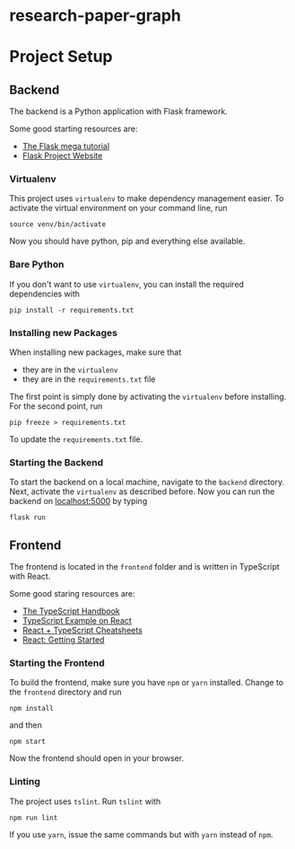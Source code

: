 # research-paper-graph

# Project Setup

## Backend

The backend is a Python application with Flask framework.

Some good starting resources are:
 - [The Flask mega tutorial](https://blog.miguelgrinberg.com/post/the-flask-mega-tutorial-part-i-hello-world)
 - [Flask Project Website](https://palletsprojects.com/p/flask/)

### Virtualenv
This project uses `virtualenv` to make dependency management easier.
To activate the virtual environment on your command line, run
```
source venv/bin/activate
```
Now you should have python, pip and everything else available.

### Bare Python
If you don't want to use `virtualenv`, you can install the required dependencies with
```
pip install -r requirements.txt
```

### Installing new Packages
When installing new packages, make sure that
 - they are in the `virtualenv`
 - they are in the `requirements.txt` file

The first point is simply done by activating the `virtualenv` before installing.
For the second point, run
```
pip freeze > requirements.txt
```
To update the `requirements.txt` file.

### Starting the Backend
To start the backend on a local machine, navigate to the `backend` directory.
Next, activate the `virtualenv` as described before.
Now you can run the backend on [localhost:5000](localhost:5000) by typing
```
flask run
```


## Frontend

The frontend is located in the `frontend` folder and is written in TypeScript with React.

Some good staring resources are:
 - [The TypeScript Handbook](https://www.typescriptlang.org/)
 - [TypeScript Example on React](https://www.typescriptlang.org/play/index.html?jsx=2&esModuleInterop=true&e=196#example/typescript-with-react)
 - [React + TypeScript Cheatsheets](https://github.com/typescript-cheatsheets/react-typescript-cheatsheet#reacttypescript-cheatsheets)
 - [React: Getting Started](https://reactjs.org/docs/getting-started.html)

### Starting the Frontend
To build the frontend, make sure you have `npm` or `yarn` installed.
Change to the `frontend` directory and run
```
npm install
```
and then
```
npm start
```

Now the frontend should open in your browser.

### Linting
The project uses `tslint`. Run `tslint` with
```
npm run lint
```

If you use `yarn`, issue the same commands but with `yarn` instead of `npm`.

